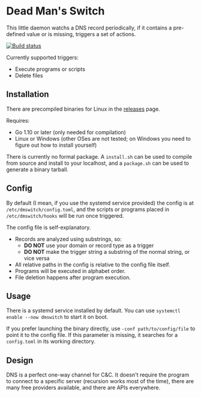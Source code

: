# Dead Man's Switch

This little daemon watchs a DNS record periodically, if it contains a pre-defined value or is missing, triggers a set of actions.

[![Build status](https://dev.azure.com/nekomimiswitch/General/_apis/build/status/DeadManSwitch)](https://dev.azure.com/nekomimiswitch/General/_build/latest?definitionId=1)

Currently supported triggers:
* Execute programs or scripts
* Delete files

## Installation

There are precompiled binaries for Linux in the [releases](https://github.com/Jamesits/DeadManSwitch/releases) page.

Requires:
* Go 1.10 or later (only needed for compilation)
* Linux or Windows (other OSes are not tested; on Windows you need to figure out how to install yourself)

There is currently no formal package. A `install.sh` can be used to compile from source and install to your localhost, and a `package.sh` can be used to generate a binary tarball.

## Config

By default (I mean, if you use the systemd service provided) the config is at `/etc/dmswitch/config.toml`, and the scripts or programs placed in `/etc/dmswitch/hooks` will be run once triggered. 

The config file is self-explanatory. 

* Records are analyzed using substrings, so:
  * **DO NOT** use your domain or record type as a trigger
  * **DO NOT** make the trigger string a substring of the normal string, or vice versa
* All relative paths in the config is relative to the config file itself. 
* Programs will be executed in alphabet order. 
* File deletion happens after program execution.

## Usage

There is a systemd service installed by default. You can use `systemctl enable --now dmswitch` to start it on boot.

If you prefer launching the binary directly, use `-conf path/to/config/file` to point it to the config file. If this parameter is missing, it searches for a `config.toml` in its working directory.

## Design

DNS is a perfect one-way channel for C&C. It doesn't require the program to connect to a specific server (recursion works most of the time), there are many free providers available, and there are APIs everywhere.
